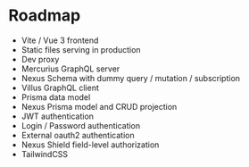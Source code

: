 # Roadmap

- Vite / Vue 3 frontend
- Static files serving in production
- Dev proxy
- Mercurius GraphQL server
- Nexus Schema with dummy query / mutation / subscription
- Villus GraphQL client
- Prisma data model
- Nexus Prisma model and CRUD projection
- JWT authentication
- Login / Password authentication
- External oauth2 authentication
- Nexus Shield field-level authorization
- TailwindCSS
